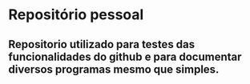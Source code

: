 # Repositório pessoal
## Repositorio utilizado para testes das funcionalidades do github e para documentar diversos programas mesmo que simples.